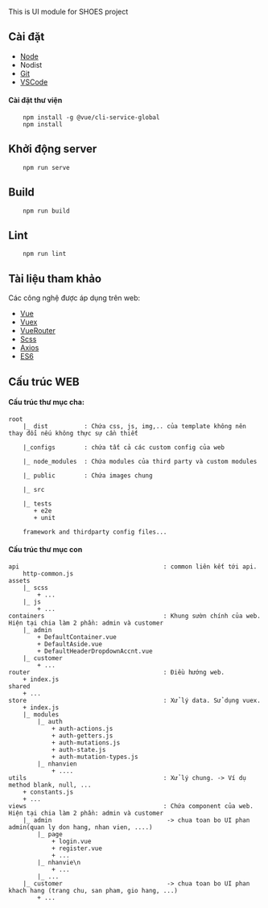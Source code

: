 This is UI module for SHOES project

## Cài đặt

* [Node](https://nodejs.org/en/)
* Nodist
* [Git](https://git-scm.com/)
* [VSCode](https://code.visualstudio.com/)


#### Cài đặt thư viện
 
```
    npm install -g @vue/cli-service-global
    npm install
```

## Khởi động server

```
    npm run serve
```

## Build
```
    npm run build
```

## Lint
```
    npm run lint
```

## Tài liệu tham khảo

 Các công nghệ được áp dụng trên web:

- [Vue](https://vi.vuejs.org/v2/guide/index.html)
- [Vuex](https://vuex.vuejs.org/)
- [VueRouter](https://router.vuejs.org/)
- [Scss](https://sass-lang.com/guide)
- [Axios](https://goo.gl/rnYwRX)
- [ES6](https://devhints.io/es6)

## Cấu trúc WEB
#### Cấu trúc thư mục cha:
```
root
    |_ dist          : Chứa css, js, img,.. của template không nên thay đổi nếu không thực sự cần thiết

    |_configs        : chứa tất cả các custom config của web

    |_ node_modules  : Chứa modules của third party và custom modules

    |_ public        : Chứa images chung

    |_ src

    |_ tests
       + e2e
       + unit

    framework and thirdparty config files...
```
#### Cấu trúc thư mục con
```
api                                        : common liên kết tới api. 
    http-common.js                     
assets                                      
    |_ scss
        + ...
    |_ js
        + ...
containers                                 : Khung sườn chính của web. Hiện tại chia làm 2 phần: admin và customer
    |_ admin                                  
        + DefaultContainer.vue               
        + DefaultAside.vue
        + DefaultHeaderDropdownAccnt.vue
    |_ customer
        + ...
router                                     : Điều hướng web.
    + index.js
shared
    + ...
store                                      : Xử lý data. Sử dụng vuex.
    + index.js
    |_ modules
        |_ auth
            + auth-actions.js            
            + auth-getters.js
            + auth-mutations.js
            + auth-state.js
            + auth-mutation-types.js
        |_ nhanvien
            + ....
utils                                      : Xử lý chung. -> Ví dụ method blank, null, ...
    + constants.js                          
    + ...
views                                      : Chứa component của web. Hiện tại chia làm 2 phần: admin và customer
    |_ admin                                -> chua toan bo UI phan admin(quan ly don hang, nhan vien, ....)
        |_ page                                 
            + login.vue
            + register.vue
            + ...
        |_ nhanvie\n
            + ...
        |_ ...
    |_ customer                             -> chua toan bo UI phan khach hang (trang chu, san pham, gio hang, ...)
        + ...
```